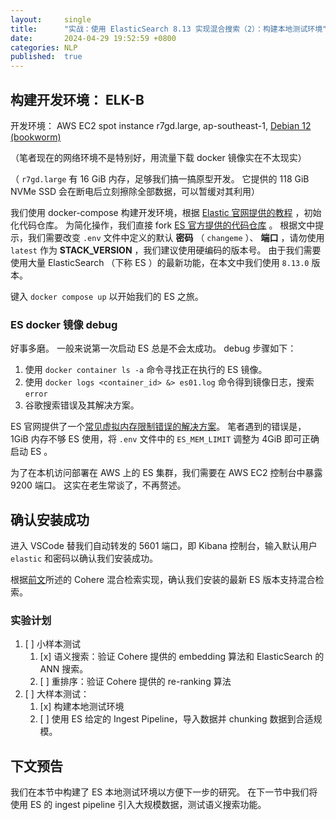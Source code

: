```yaml
---
layout:     single
title:      "实战：使用 ElasticSearch 8.13 实现混合搜索（2）：构建本地测试环境"
date:       2024-04-29 19:52:59 +0800
categories: NLP
published:  true
---
```


## 构建开发环境： ELK-B 

开发环境： AWS EC2 spot instance r7gd.large, ap-southeast-1, [Debian 12 (bookworm)](https://wiki.debian.org/Cloud/AmazonEC2Image/Bookworm)

（笔者现在的网络环境不是特别好，用流量下载 docker 镜像实在不太现实）

（ `r7gd.large` 有 16 GiB 内存，足够我们搞一搞原型开发。
它提供的 118 GiB NVMe SSD 会在断电后立刻擦除全部数据，可以暂缓对其利用）

我们使用 docker-compose 构建开发环境，根据 [Elastic 官网提供的教程](https://www.elastic.co/blog/getting-started-with-the-elastic-stack-and-docker-compose) ，初始化代码仓库。
为简化操作，我们直接 fork [ES 官方提供的代码仓库](https://github.com/elkninja/elastic-stack-docker-part-one/tree/main) 。
根据文中提示，我们需要改变 `.env` 文件中定义的默认 __密码__ （ `changeme` ）、 __端口__ ，请勿使用 `latest` 作为 __STACK_VERSION__ ，我们建议使用硬编码的版本号。
由于我们需要使用大量 ElasticSearch （下称 ES ）的最新功能，在本文中我们使用 `8.13.0` 版本。

键入 `docker compose up` 以开始我们的 ES 之旅。

### ES docker 镜像 debug

好事多磨。
一般来说第一次启动 ES 总是不会太成功。
debug 步骤如下：

1.  使用 `docker container ls -a` 命令寻找正在执行的 ES 镜像。
1.  使用 `docker logs <container_id> &> es01.log` 命令得到镜像日志，搜索 `error`
1.  谷歌搜索错误及其解决方案。

ES 官网提供了一个[常见虚拟内存限制错误的解决方案](https://www.elastic.co/blog/getting-started-with-the-elastic-stack-and-docker-compose)。
笔者遇到的错误是， 1GiB 内存不够 ES 使用，将 `.env` 文件中的 `ES_MEM_LIMIT` 调整为 4GiB 即可正确启动 ES 。

为了在本机访问部署在 AWS 上的 ES 集群，我们需要在 AWS EC2 控制台中暴露 9200 端口。
这实在老生常谈了，不再赘述。

## 确认安装成功

进入 VSCode 替我们自动转发的 5601 端口，即 Kibana 控制台，输入默认用户 `elastic` 和密码以确认我们安装成功。

根据[前文](https://kitahara-saneyuki.github.io/nlp/hybrid-search-by-es-1/)所述的 Cohere 混合检索实现，确认我们安装的最新 ES 版本支持混合检索。

### 实验计划

1.  [ ] 小样本测试
    1.  [x] 语义搜索：验证 Cohere 提供的 embedding 算法和 ElasticSearch 的 ANN 搜索。
    1.  [ ] 重排序：验证 Cohere 提供的 re-ranking 算法
1.  [ ] 大样本测试：
    1.  [x] 构建本地测试环境
    1.  [ ] 使用 ES 给定的 Ingest Pipeline，导入数据并 chunking 数据到合适规模。

## 下文预告

我们在本节中构建了 ES 本地测试环境以方便下一步的研究。
在下一节中我们将使用 ES 的 ingest pipeline 引入大规模数据，测试语义搜索功能。
